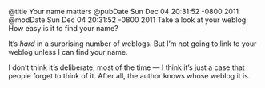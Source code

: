 @title Your name matters
@pubDate Sun Dec 04 20:31:52 -0800 2011
@modDate Sun Dec 04 20:31:52 -0800 2011
Take a look at your weblog. How easy is it to find your name?

It’s *hard* in a surprising number of weblogs. But I’m not going to link to your weblog unless I can find your name.

I don’t think it’s deliberate, most of the time — I think it’s just a case that people forget to think of it. After all, the author knows whose weblog it is.
